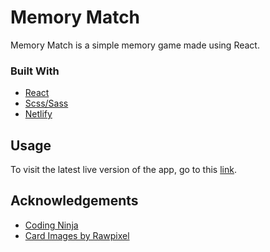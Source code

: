# Memory Match
Memory Match is a simple memory game made using React. <br/> 

### Built With
  - [React](https://reactjs.org/)
  - [Scss/Sass](https://sass-lang.com/)
  - [Netlify](https://www.netlify.com/)

## Usage
To visit the latest live version of the app, go to this [link](https://memory-match-fb0fe8.netlify.app/).

## Acknowledgements
  - [Coding Ninja](https://github.com/iamshaunjp)
  - [Card Images by Rawpixel](https://www.freepik.com/rawpixel-com)